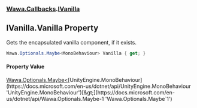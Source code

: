 ### [Wawa.Callbacks](Wawa.Callbacks.md 'Wawa.Callbacks').[IVanilla](IVanilla.md 'Wawa.Callbacks.IVanilla')

## IVanilla.Vanilla Property

Gets the encapsulated vanilla component, if it exists.

```csharp
Wawa.Optionals.Maybe<MonoBehaviour> Vanilla { get; }
```

#### Property Value
[Wawa.Optionals.Maybe&lt;](https://docs.microsoft.com/en-us/dotnet/api/Wawa.Optionals.Maybe-1 'Wawa.Optionals.Maybe`1')[UnityEngine.MonoBehaviour](https://docs.microsoft.com/en-us/dotnet/api/UnityEngine.MonoBehaviour 'UnityEngine.MonoBehaviour')[&gt;](https://docs.microsoft.com/en-us/dotnet/api/Wawa.Optionals.Maybe-1 'Wawa.Optionals.Maybe`1')